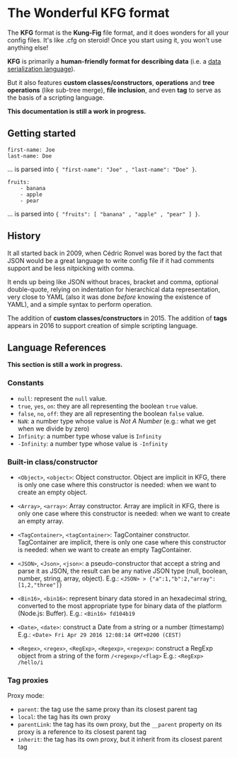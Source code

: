
# The Wonderful KFG format

The **KFG** format is the **Kung-Fig** file format, and it does wonders for all your config files. It's like .cfg on steroid!
Once you start using it, you won't use anything else!

**KFG** is primarily a **human-friendly format for describing data**
(i.e. a [data serialization language](https://en.wikipedia.org/wiki/Serialization)).

But it also features **custom classes/constructors**, **operations** and **tree operations** (like sub-tree merge),
**file inclusion**, and even **tag** to serve as the basis of a scripting language.

**This documentation is still a work in progress.**



## Getting started


```
first-name: Joe
last-name: Doe
```

... is parsed into `{ "first-name": "Joe" , "last-name": "Doe" }`.


```
fruits:
	- banana
	- apple
	- pear
```

... is parsed into `{ "fruits": [ "banana" , "apple" , "pear" ] }`.



## History

It all started back in 2009, when Cédric Ronvel was bored by the fact that JSON would be a great language to write config file
if it had comments support and be less nitpicking with comma.

It ends up being like JSON without braces, bracket and comma, optional double-quote, relying on indentation for hierarchical
data representation, very close to YAML (also it was done *before* knowing the existence of YAML), and a simple syntax
to perform operation.

The addition of **custom classes/constructors** in 2015.
The addition of **tags** appears in 2016 to support creation of simple scripting language.



## Language References

**This section is still a work in progress.**



### Constants

* `null`: represent the `null` value.
* `true`, `yes`, `on`: they are all representing the boolean `true` value.
* `false`, `no`, `off`: they are all representing the boolean `false` value.
* `NaN`: a number type whose value is *Not A Number* (e.g.: what we get when we divide by zero)
* `Infinity`: a number type whose value is `Infinity`
* `-Infinity`: a number type whose value is `-Infinity`



### Built-in class/constructor

* `<Object>`, `<object>`: Object constructor. Object are implicit in KFG, there is only one case where this constructor is needed:
  when we want to create an empty object.

* `<Array>`, `<array>`: Array constructor. Array are implicit in KFG, there is only one case where this constructor is needed:
  when we want to create an empty array.

* `<TagContainer>`, `<tagContainer>`: TagContainer constructor. TagContainer are implicit, there is only one case where this
  constructor is needed: when we want to create an empty TagContainer.

* `<JSON>`, `<Json>`, `<json>`: a pseudo-constructor that accept a string and parse it as JSON, the result can be
  any native JSON type (null, boolean, number, string, array, object).
  E.g.: `<JSON> > {"a":1,"b":2,"array":[1,2,"three"]}`

* `<Bin16>`, `<bin16>`: represent binary data stored in an hexadecimal string, converted to the most appropriate
  type for binary data of the platform (Node.js: Buffer).
  E.g.: `<Bin16> fd104b19`

* `<Date>`, `<date>`: construct a Date from a string or a number (timestamp)
  E.g.: `<Date> Fri Apr 29 2016 12:08:14 GMT+0200 (CEST)`

* `<Regex>`, `<regex>`, `<RegExp>`, `<Regexp>`, `<regexp>`: construct a RegExp object from a string of the form `/<regexp>/<flag>`
  E.g.: `<RegExp> /hello/i`



### Tag proxies

Proxy mode:

* `parent`: the tag use the same proxy than its closest parent tag
* `local`: the tag has its own proxy
* `parentLink`: the tag has its own proxy, but the `__parent` property on its proxy is a reference to its closest parent tag
* `inherit`: the tag has its own proxy, but it inherit from its closest parent tag





